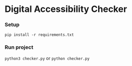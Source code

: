 # Digital Accessibility Checker

### Setup
`pip install -r requirements.txt`

### Run project
`python3 checker.py` or `python checker.py`